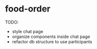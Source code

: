 # food-order

TODO:

- style chat page
- organize components inside chat page
- refactor db structure to use participants 